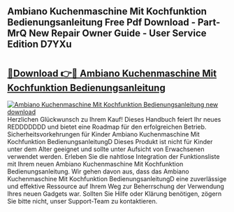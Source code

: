 ## Ambiano Kuchenmaschine Mit Kochfunktion Bedienungsanleitung Free Pdf Download - Part-MrQ New Repair Owner Guide - User Service Edition D7YXu

# <h2><a href="http://df3118.blite.top/?on=Ambiano+Kuchenmaschine+Mit+Kochfunktion+Bedienungsanleitung">🔗Download 👉🔴 Ambiano Kuchenmaschine Mit Kochfunktion Bedienungsanleitung</a></h2>

[![Ambiano Kuchenmaschine Mit Kochfunktion Bedienungsanleitung new download](https://i.imgur.com/lujVjoI.png)](http://df3118.blite.top/?on=Ambiano+Kuchenmaschine+Mit+Kochfunktion+Bedienungsanleitung)
Herzlichen Glückwunsch zu Ihrem Kauf! Dieses Handbuch feiert Ihr neues REDDDDDDD und bietet eine Roadmap für den erfolgreichen Betrieb. Sicherheitsvorkehrungen für Kinder Ambiano Kuchenmaschine Mit Kochfunktion BedienungsanleitungD Dieses Produkt ist nicht für Kinder unter dem Alter geeignet und sollte unter Aufsicht von Erwachsenen verwendet werden. Erleben Sie die nahtlose Integration der Funktionsliste mit Ihrem neuen Ambiano Kuchenmaschine Mit Kochfunktion Bedienungsanleitung. Wir gehen davon aus, dass das Ambiano Kuchenmaschine Mit Kochfunktion BedienungsanleitungD eine zuverlässige und effektive Ressource auf Ihrem Weg zur Beherrschung der Verwendung Ihres neuen Gadgets war. Sollten Sie Hilfe oder Klärung benötigen, zögern Sie bitte nicht, unser Support-Team zu kontaktieren.
